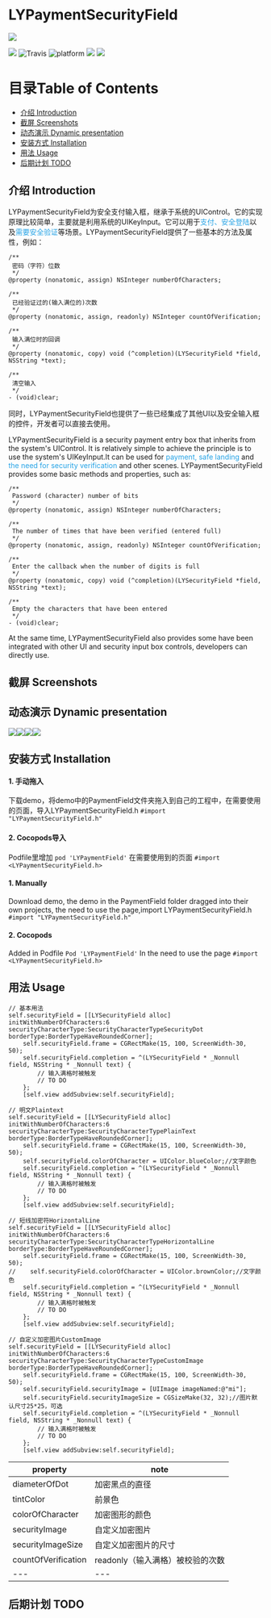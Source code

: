 # **LYPaymentSecurityField**

![](https://raw.githubusercontent.com/cityleaf/LYPaymentField/master/src/lypayment.png)

![](https://img.shields.io/badge/language-objc-brightgreen.svg) ![Travis](https://img.shields.io/travis/rust-lang/rust.svg) ![platform](https://img.shields.io/badge/platform-iOS8.3%2B-orange.svg) ![](https://img.shields.io/cocoapods/l/AFNetworking.svg) ![](https://img.shields.io/badge/pod-v1.1.0-brightgreen.svg)

# 目录Table of Contents
* [介绍 Introduction](#Introduction)
* [截屏 Screenshots](#Screenshots)
* [动态演示 Dynamic presentation](#Dynamic)
* [安装方式 Installation](#Installation)
* [用法 Usage](#Usage)
* [后期计划 TODO](#TODO)

## <a id="Introduction"></a>介绍 Introduction
LYPaymentSecurityField为安全支付输入框，继承于系统的UIControl。它的实现原理比较简单，主要就是利用系统的UIKeyInput。它可以用于<font color=#25A3E6>支付、安全登陆</font>以及<font color=#25A3E6>需要安全验证</font>等场景。LYPaymentSecurityField提供了一些基本的方法及属性，例如：

```
/**
 密码（字符）位数
 */
@property (nonatomic, assign) NSInteger numberOfCharacters;
```
```
/**
 已经验证过的(输入满位的)次数
 */
@property (nonatomic, assign, readonly) NSInteger countOfVerification;
```

```
/**
 输入满位时的回调
 */
@property (nonatomic, copy) void (^completion)(LYSecurityField *field, NSString *text);
```

```
/**
 清空输入
 */
- (void)clear;
```

同时，LYPaymentSecurityField也提供了一些已经集成了其他UI以及安全输入框的控件，开发者可以直接去使用。

LYPaymentSecurityField is a security payment entry box that inherits from the system's UIControl. It is relatively simple to achieve the principle is to use the system's UIKeyInput.It can be used for <font color=#25A3E6>payment, safe landing</font> and <font color=#25A3E6>the need for security verification</font> and other scenes. LYPaymentSecurityField provides some basic methods and properties, such as:
```
/**
 Password (character) number of bits
 */
@property (nonatomic, assign) NSInteger numberOfCharacters;
```
```
/**
 The number of times that have been verified (entered full)
 */
@property (nonatomic, assign, readonly) NSInteger countOfVerification;
```

```
/**
 Enter the callback when the number of digits is full
 */
@property (nonatomic, copy) void (^completion)(LYSecurityField *field, NSString *text);
```

```
/**
 Empty the characters that have been entered
 */
- (void)clear;
```
At the same time, LYPaymentSecurityField also provides some have been integrated with other UI and security input box controls, developers can directly use.
## <a id="Screenshots"></a>截屏 Screenshots
## <a id="Dynamic"></a>动态演示 Dynamic presentation
![](https://raw.githubusercontent.com/cityleaf/LYPaymentField/master/src/sample.gif)![](https://raw.githubusercontent.com/cityleaf/LYPaymentField/master/src/plaintext.gif)![](https://raw.githubusercontent.com/cityleaf/LYPaymentField/master/src/shortline.gif)![](https://raw.githubusercontent.com/cityleaf/LYPaymentField/master/src/customImage.gif)
## <a id="Installation"></a>安装方式 Installation
#### 1. 手动拖入
下载demo，将demo中的PaymentField文件夹拖入到自己的工程中，在需要使用的页面，导入LYPaymentSecurityField.h
`#import "LYPaymentSecurityField.h"`
#### 2. Cocopods导入
Podfile里增加
`pod 'LYPaymentField'`
在需要使用到的页面
`#import <LYPaymentSecurityField.h>`

#### 1. Manually
Download demo, the demo in the PaymentField folder dragged into their own projects, the need to use the page,import LYPaymentSecurityField.h
`#import "LYPaymentSecurityField.h"`
#### 2. Cocopods
Added in Podfile
`Pod 'LYPaymentField'`
In the need to use the page
`#import <LYPaymentSecurityField.h>`
## <a id="Usage"></a>用法 Usage

```
// 基本用法
self.securityField = [[LYSecurityField alloc] initWithNumberOfCharacters:6 securityCharacterType:SecurityCharacterTypeSecurityDot borderType:BorderTypeHaveRoundedCorner];
    self.securityField.frame = CGRectMake(15, 100, ScreenWidth-30, 50);
    self.securityField.completion = ^(LYSecurityField * _Nonnull field, NSString * _Nonnull text) {
        // 输入满格时被触发
        // TO DO 
    };
    [self.view addSubview:self.securityField];
```

```
// 明文Plaintext
self.securityField = [[LYSecurityField alloc] initWithNumberOfCharacters:6 securityCharacterType:SecurityCharacterTypePlainText borderType:BorderTypeHaveRoundedCorner];
    self.securityField.frame = CGRectMake(15, 100, ScreenWidth-30, 50);
    self.securityField.colorOfCharacter = UIColor.blueColor;//文字颜色
    self.securityField.completion = ^(LYSecurityField * _Nonnull field, NSString * _Nonnull text) {
        // 输入满格时被触发
        // TO DO
    };
    [self.view addSubview:self.securityField];
```

```
// 短线加密符HorizontalLine
self.securityField = [[LYSecurityField alloc] initWithNumberOfCharacters:6 securityCharacterType:SecurityCharacterTypeHorizontalLine borderType:BorderTypeHaveRoundedCorner];
    self.securityField.frame = CGRectMake(15, 100, ScreenWidth-30, 50);
//    self.securityField.colorOfCharacter = UIColor.brownColor;//文字颜色
    self.securityField.completion = ^(LYSecurityField * _Nonnull field, NSString * _Nonnull text) {
        // 输入满格时被触发
        // TO DO
    };
    [self.view addSubview:self.securityField];
```

```
// 自定义加密图片CustomImage
self.securityField = [[LYSecurityField alloc] initWithNumberOfCharacters:6 securityCharacterType:SecurityCharacterTypeCustomImage borderType:BorderTypeHaveRoundedCorner];
    self.securityField.frame = CGRectMake(15, 100, ScreenWidth-30, 50);
    self.securityField.securityImage = [UIImage imageNamed:@"mi"];
    self.securityField.securityImageSize = CGSizeMake(32, 32);//图片默认尺寸25*25，可选
    self.securityField.completion = ^(LYSecurityField * _Nonnull field, NSString * _Nonnull text) {
        // 输入满格时被触发
        // TO DO
    };
    [self.view addSubview:self.securityField];
```
| property | note |
| --- | --- |
| diameterOfDot | 加密黑点的直径 |
| tintColor | 前景色 |
| colorOfCharacter | 加密图形的颜色 |
| securityImage | 自定义加密图片 |
| securityImageSize | 自定义加密图片的尺寸 |
| countOfVerification | readonly（输入满格）被校验的次数  |
| --- | --- |


## <a id="TODO"></a>后期计划 TODO



